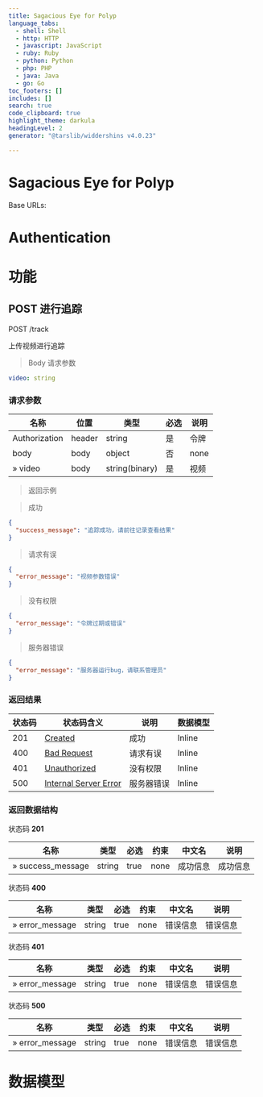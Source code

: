 ```yaml
---
title: Sagacious Eye for Polyp
language_tabs:
  - shell: Shell
  - http: HTTP
  - javascript: JavaScript
  - ruby: Ruby
  - python: Python
  - php: PHP
  - java: Java
  - go: Go
toc_footers: []
includes: []
search: true
code_clipboard: true
highlight_theme: darkula
headingLevel: 2
generator: "@tarslib/widdershins v4.0.23"

---
```


# Sagacious Eye for Polyp

Base URLs:

# Authentication

# 功能

## POST 进行追踪

POST /track

上传视频进行追踪

> Body 请求参数

```yaml
video: string

```

### 请求参数

|名称|位置|类型|必选|说明|
|---|---|---|---|---|
|Authorization|header|string| 是 |令牌|
|body|body|object| 否 |none|
|» video|body|string(binary)| 是 |视频|

> 返回示例

> 成功

```json
{
  "success_message": "追踪成功，请前往记录查看结果"
}
```

> 请求有误

```json
{
  "error_message": "视频参数错误"
}
```

> 没有权限

```json
{
  "error_message": "令牌过期或错误"
}
```

> 服务器错误

```json
{
  "error_message": "服务器运行bug，请联系管理员"
}
```

### 返回结果

|状态码|状态码含义|说明|数据模型|
|---|---|---|---|
|201|[Created](https://tools.ietf.org/html/rfc7231#section-6.3.2)|成功|Inline|
|400|[Bad Request](https://tools.ietf.org/html/rfc7231#section-6.5.1)|请求有误|Inline|
|401|[Unauthorized](https://tools.ietf.org/html/rfc7235#section-3.1)|没有权限|Inline|
|500|[Internal Server Error](https://tools.ietf.org/html/rfc7231#section-6.6.1)|服务器错误|Inline|

### 返回数据结构

状态码 **201**

|名称|类型|必选|约束|中文名|说明|
|---|---|---|---|---|---|
|» success_message|string|true|none|成功信息|成功信息|

状态码 **400**

|名称|类型|必选|约束|中文名|说明|
|---|---|---|---|---|---|
|» error_message|string|true|none|错误信息|错误信息|

状态码 **401**

|名称|类型|必选|约束|中文名|说明|
|---|---|---|---|---|---|
|» error_message|string|true|none|错误信息|错误信息|

状态码 **500**

|名称|类型|必选|约束|中文名|说明|
|---|---|---|---|---|---|
|» error_message|string|true|none|错误信息|错误信息|

# 数据模型

